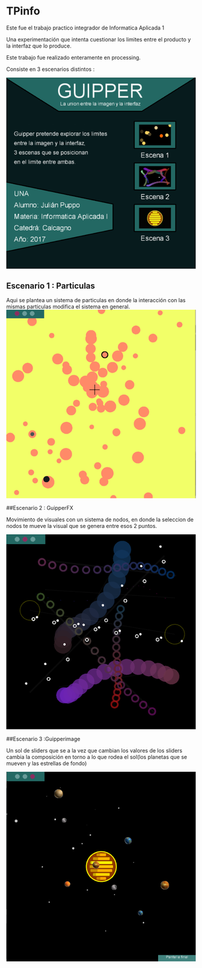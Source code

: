 # TPinfo
Este fue el trabajo practico integrador de Informatica Aplicada 1

Una experimentación que intenta cuestionar los limites entre el producto y la interfaz que lo produce.

Este trabajo fue realizado enteramente en processing. 

Consiste en 3 escenarios distintos : 


<img src="https://github.com/jpupper/TPinfo/blob/master/1.png" >

<h2>Escenario 1 : Particulas </h2>

Aqui se plantea un sistema de particulas en donde la interacción con las mismas particulas modifica el sistema en general.
<img src="https://github.com/jpupper/TPinfo/blob/master/2.png" >

##Escenario 2 : GuipperFX

Movimiento de visuales con un sistema de nodos, en donde la seleccion de nodos te mueve la visual que se genera entre esos 2 puntos. 

<img src="https://github.com/jpupper/TPinfo/blob/master/3.png" >

##Escenario 3 :Guipperimage

Un sol de sliders que se a la vez que cambian los valores de los sliders cambia la composición en torno a lo que rodea el sol(los planetas que se mueven y las estrellas de fondo)


<img src="https://github.com/jpupper/TPinfo/blob/master/4.png" >
